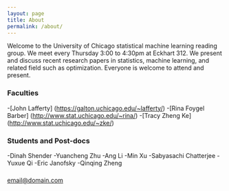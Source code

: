 ```yaml
---
layout: page
title: About
permalink: /about/
---
```


Welcome to the University of Chicago statistical machine learning reading group. We meet every Thursday 3:00 to 4:30pm at Eckhart 312. We present and discuss recent research papers in statistics, machine learning, and related field such as optimization. Everyone is welcome to attend and present.

### Faculties
-[John Lafferty] (https://galton.uchicago.edu/~lafferty/)
-[Rina Foygel Barber] (http://www.stat.uchicago.edu/~rina/)
-[Tracy Zheng Ke] (http://www.stat.uchicago.edu/~zke/)

### Students and Post-docs

-Dinah Shender
-Yuancheng Zhu
-Ang Li
-Min Xu
-Sabyasachi Chatterjee
-Yuxue Qi
-Eric Janofsky
-Qinqing Zheng

###

[email@domain.com](mailto:email@domain.com)
